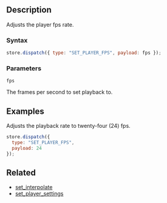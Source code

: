 ## Description

Adjusts the player fps rate.

### Syntax

```javascript
store.dispatch({ type: "SET_PLAYER_FPS", payload: fps });
```

### Parameters

`fps`

The frames per second to set playback to.

## Examples

Adjusts the playback rate to twenty-four (24) fps.

```javascript
store.dispatch({
  type: "SET_PLAYER_FPS",
  payload: 24
});
```

## Related

- [set_interpolate](./set_interpolate.md)
- [set_player_settings](./set_player_settings.md)
